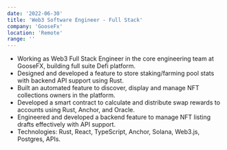 ```yaml
---
date: '2022-06-30'
title: 'Web3 Software Engineer - Full Stack'
company: 'GooseFx'
location: 'Remote'
range: ''
---
```


- Working as Web3 Full Stack Engineer in the core engineering team at GooseFX, building full suite Defi platform.
- Designed and developed a feature to store staking/farming pool stats with backend API support using Rust.
- Built an automated feature to discover, display and manage NFT collections owners in the platform.
- Developed a smart contract to calculate and distribute swap rewards to accounts using Rust, Anchor, and Oracle.
- Engineered and developed a backend feature to manage NFT listing drafts effectively with API support.
- Technologies: Rust, React, TypeScript, Anchor, Solana, Web3.js, Postgres, APIs.
